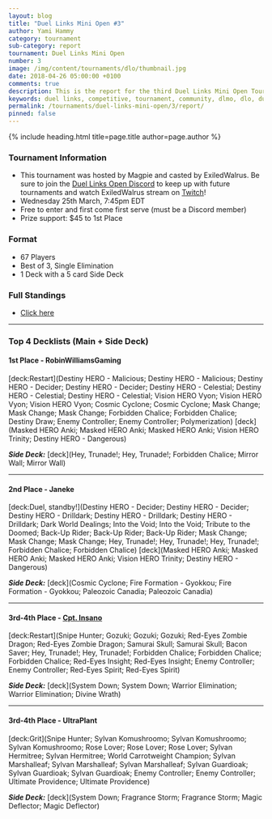 ```yaml
---
layout: blog
title: "Duel Links Mini Open #3"
author: Yami Hammy
category: tournament
sub-category: report
tournament: Duel Links Mini Open
number: 3
image: /img/content/tournaments/dlo/thumbnail.jpg
date: 2018-04-26 05:00:00 +0100
comments: true
description: This is the report for the third Duel Links Mini Open Tournament hosted by Magpie, check out the top players and their decks here!
keywords: duel links, competitive, tournament, community, dlmo, dlo, duel links open, open, 3
permalink: /tournaments/duel-links-mini-open/3/report/
pinned: false
---
```


{% include heading.html title=page.title author=page.author %}

### Tournament Information
- This tournament was hosted by Magpie and casted by ExiledWalrus. Be sure to join the [Duel Links Open Discord](https://discord.gg/TC2R5ck) to keep up with future tournaments and watch ExiledWalrus stream on [Twitch](https://www.twitch.tv/exiledwalrus)!
- Wednesday 25th March, 7:45pm EDT
- Free to enter and first come first serve (must be a Discord member)
- Prize support: $45 to 1st Place

### Format
- 67 Players
- Best of 3, Single Elimination
- 1 Deck with a 5 card Side Deck

### Full Standings
- [Click here](https://smash.gg/tournament/duel-links-mini-open-3/events/dlmo-3/standings)

---

### Top 4 Decklists (Main + Side Deck)

#### 1st Place - RobinWilliamsGaming

[deck:Restart](Destiny HERO - Malicious; Destiny HERO - Malicious; Destiny HERO - Decider; Destiny HERO - Decider; Destiny HERO - Celestial; Destiny HERO - Celestial; Destiny HERO - Celestial; Vision HERO Vyon; Vision HERO Vyon; Vision HERO Vyon; Cosmic Cyclone; Cosmic Cyclone; Mask Change; Mask Change; Mask Change; Forbidden Chalice; Forbidden Chalice; Destiny Draw; Enemy Controller; Enemy Controller; Polymerization)
[deck](Masked HERO Anki; Masked HERO Anki; Masked HERO Anki; Vision HERO Trinity; Destiny HERO - Dangerous)

***Side Deck:***
[deck](Hey, Trunade!; Hey, Trunade!; Forbidden Chalice; Mirror Wall; Mirror Wall)

---

#### 2nd Place - Janeke

[deck:Duel, standby!](Destiny HERO - Decider; Destiny HERO - Decider; Destiny HERO - Drilldark; Destiny HERO - Drilldark; Destiny HERO - Drilldark; Dark World Dealings; Into the Void; Into the Void; Tribute to the Doomed; Back-Up Rider; Back-Up Rider; Back-Up Rider; Mask Change; Mask Change; Mask Change; Hey, Trunade!; Hey, Trunade!; Hey, Trunade!; Forbidden Chalice; Forbidden Chalice)
[deck](Masked HERO Anki; Masked HERO Anki; Masked HERO Anki; Vision HERO Trinity; Destiny HERO - Dangerous)

***Side Deck:***
[deck](Cosmic Cyclone; Fire Formation - Gyokkou; Fire Formation - Gyokkou; Paleozoic Canadia; Paleozoic Canadia)

---

#### 3rd-4th Place - [Cpt. Insano](/authors/insano/)

[deck:Restart](Snipe Hunter; Gozuki; Gozuki; Gozuki; Red-Eyes Zombie Dragon; Red-Eyes Zombie Dragon; Samurai Skull; Samurai Skull; Bacon Saver; Hey, Trunade!; Hey, Trunade!; Forbidden Chalice; Forbidden Chalice; Forbidden Chalice; Red-Eyes Insight; Red-Eyes Insight; Enemy Controller; Enemy Controller; Red-Eyes Spirit; Red-Eyes Spirit)

***Side Deck:***
[deck](System Down; System Down; Warrior Elimination; Warrior Elimination; Divine Wrath)

---

#### 3rd-4th Place - UltraPlant

[deck:Grit](Snipe Hunter; Sylvan Komushroomo; Sylvan Komushroomo; Sylvan Komushroomo; Rose Lover; Rose Lover; Rose Lover; Sylvan Hermitree; Sylvan Hermitree; World Carrotweight Champion; Sylvan Marshalleaf; Sylvan Marshalleaf; Sylvan Marshalleaf; Sylvan Guardioak; Sylvan Guardioak; Sylvan Guardioak; Enemy Controller; Enemy Controller; Ultimate Providence; Ultimate Providence)

***Side Deck:***
[deck](System Down; Fragrance Storm; Fragrance Storm; Magic Deflector; Magic Deflector)